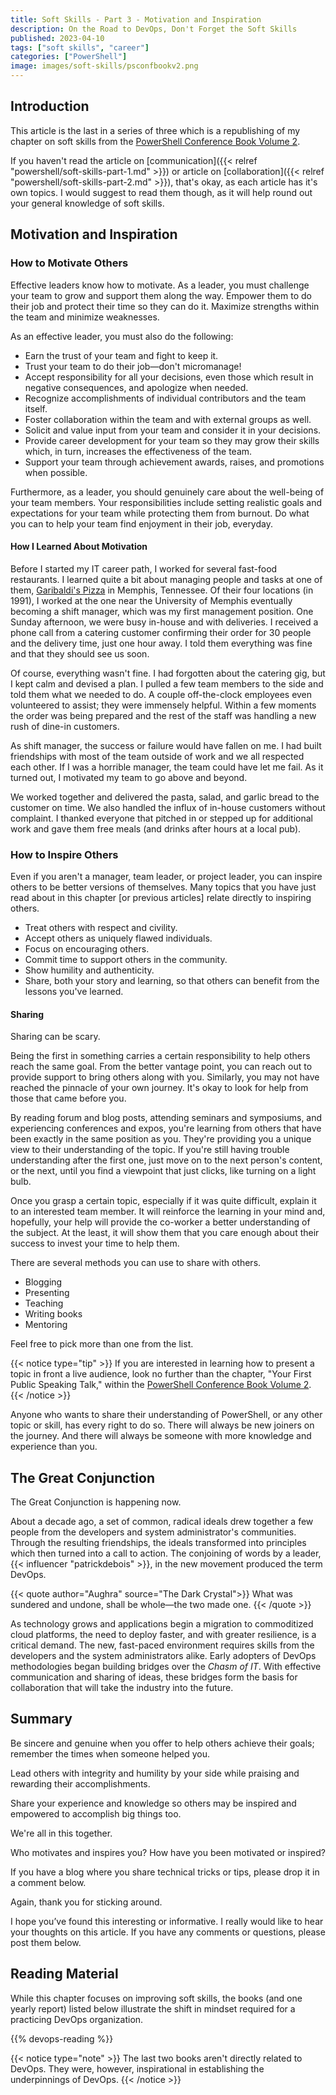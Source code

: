 ```yaml
---
title: Soft Skills - Part 3 - Motivation and Inspiration
description: On the Road to DevOps, Don't Forget the Soft Skills
published: 2023-04-10
tags: ["soft skills", "career"]
categories: ["PowerShell"]
image: images/soft-skills/psconfbookv2.png
---
```


## Introduction

This article is the last in a series of three which is a republishing of my chapter on soft skills from the [PowerShell Conference Book Volume 2](https://leanpub.com/psconfbook2).

If you haven't read the article on [communication]({{< relref "powershell/soft-skills-part-1.md" >}})
or article on [collaboration]({{< relref "powershell/soft-skills-part-2.md" >}}),
that's okay, as each article has it's own topics.
I would suggest to read them though, as it will help round out your general knowledge of soft skills.

## Motivation and Inspiration

### How to Motivate Others

Effective leaders know how to motivate.
As a leader, you must challenge your team to grow and support them along the way.
Empower them to do their job and protect their time so they can do it.
Maximize strengths within the team and minimize weaknesses.

As an effective leader, you must also do the following:

+ Earn the trust of your team and fight to keep it.
+ Trust your team to do their job—don't micromanage!
+ Accept responsibility for all your decisions, even those which result in negative consequences, and apologize when needed.
+ Recognize accomplishments of individual contributors and the team itself.
+ Foster collaboration within the team and with external groups as well.
+ Solicit and value input from your team and consider it in your decisions.
+ Provide career development for your team so they may grow their skills which, in turn, increases the effectiveness of the team.
+ Support your team through achievement awards, raises, and promotions when possible.

Furthermore, as a leader, you should genuinely care about the well-being of your team members.
Your responsibilities include setting realistic goals and expectations for your team while protecting them from burnout.
Do what you can to help your team find enjoyment in their job, everyday.

#### How I Learned About Motivation

Before I started my IT career path, I worked for several fast-food restaurants.
I learned quite a bit about managing people and tasks at one of them, [Garibaldi's Pizza](http://garibaldispizza.com/) in Memphis, Tennessee.
Of their four locations (in 1991), I worked at the one near the University of Memphis eventually becoming a shift manager, which was my first management position.
One Sunday afternoon, we were busy in-house and with deliveries.
I received a phone call from a catering customer confirming their order for 30 people and the delivery time, just one hour away.
I told them everything was fine and that they should see us soon.

Of course, everything wasn't fine.
I had forgotten about the catering gig, but I kept calm and devised a plan.
I pulled a few team members to the side and told them what we needed to do.
A couple off-the-clock employees even volunteered to assist; they were immensely helpful.
Within a few moments the order was being prepared and the rest of the staff was handling a new rush of dine-in customers.

As shift manager, the success or failure would have fallen on me.
I had built friendships with most of the team outside of work and we all respected each other.
If I was a horrible manager, the team could have let me fail.
As it turned out, I motivated my team to go above and beyond.

We worked together and delivered the pasta, salad, and garlic bread to the customer on time.
We also handled the influx of in-house customers without complaint.
I thanked everyone that pitched in or stepped up for additional work and gave them free meals (and drinks after hours at a local pub).

### How to Inspire Others

Even if you aren't a manager, team leader, or project leader, you can inspire others to be better versions of themselves.
Many topics that you have just read about in this chapter [or previous articles] relate directly to inspiring others.

+ Treat others with respect and civility.
+ Accept others as uniquely flawed individuals.
+ Focus on encouraging others.
+ Commit time to support others in the community.
+ Show humility and authenticity.
+ Share, both your story and learning, so that others can benefit from the lessons you've learned.

#### Sharing

Sharing can be scary.

Being the first in something carries a certain responsibility to help others reach the same goal.
From the better vantage point, you can reach out to provide support to bring others along with you.
Similarly, you may not have reached the pinnacle of your own journey.
It's okay to look for help from those that came before you.

By reading forum and blog posts, attending seminars and symposiums, and experiencing conferences and expos, you're learning from others that have been exactly in the same position as you.
They're providing you a unique view to their understanding of the topic.
If you're still having trouble understanding after the first one, just move on to the next person's content, or the next, until you find a viewpoint that just clicks, like turning on a light bulb.

Once you grasp a certain topic, especially if it was quite difficult, explain it to an interested team member.
It will reinforce the learning in your mind and, hopefully, your help will provide the co-worker a better understanding of the subject.
At the least, it will show them that you care enough about their success to invest your time to help them.

There are several methods you can use to share with others.

+ Blogging
+ Presenting
+ Teaching
+ Writing books
+ Mentoring

Feel free to pick more than one from the list.

{{< notice type="tip" >}}
If you are interested in learning how to present a topic in front a live audience, look no further than the chapter, "Your First Public Speaking Talk," within the [PowerShell Conference Book Volume 2](https://leanpub.com/psconfbook2).
{{< /notice >}}

Anyone who wants to share their understanding of PowerShell, or any other topic or skill, has every right to do so.
There will always be new joiners on the journey.
And there will always be someone with more knowledge and experience than you.

## The Great Conjunction

The Great Conjunction is happening now.

About a decade ago, a set of common, radical ideals drew together a few people from the developers and system administrator's communities.
Through the resulting friendships, the ideals transformed into principles which then turned into a call to action.
The conjoining of words by a leader, {{< influencer "patrickdebois" >}}, in the new movement produced the term DevOps.

{{< quote author="Aughra" source="The Dark Crystal">}}
What was sundered and undone, shall be whole—the two made one.
{{< /quote >}}

As technology grows and applications begin a migration to commoditized cloud platforms, the need to deploy faster, and with greater resilience, is a critical demand.
The new, fast-paced environment requires skills from the developers and the system administrators alike.
Early adopters of DevOps methodologies began building bridges over the *Chasm of IT*.
With effective communication and sharing of ideas, these bridges form the basis for collaboration that will take the industry into the future.

## Summary

Be sincere and genuine when you offer to help others achieve their goals; remember the times when someone helped you.

Lead others with integrity and humility by your side while praising and rewarding their accomplishments.

Share your experience and knowledge so others may be inspired and empowered to accomplish big things too.

We're all in this together.

Who motivates and inspires you?
How have you been motivated or inspired?

If you have a blog where you share technical tricks or tips, please drop it in a comment below.

Again, thank you for sticking around.

I hope you’ve found this interesting or informative.
I really would like to hear your thoughts on this article.
If you have any comments or questions, please post them below.

## Reading Material

While this chapter focuses on improving soft skills, the books (and one yearly report) listed below illustrate the shift in mindset required for a practicing DevOps organization.

{{% devops-reading %}}

{{< notice type="note" >}}
The last two books aren't directly related to DevOps.
They were, however, inspirational in establishing the underpinnings of DevOps.
{{< /notice >}}
